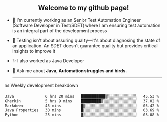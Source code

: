 <h2 align="center">Welcome to my github page!</h2>

- 🔭 I’m currently working as an Senior Test Automation Engineer (Software Developer in Test/SDET) where I am ensuring test automation is an integral part of the development process
- 🎩 Testing isn't about assuring quality—it's about diagnosing the state of an application. An SDET doesn't guarantee quality but provides critical insights to improve it
- ✨ I also worked as Java Developer
- 💬 Ask me about **Java, Automation struggles and birds.**
  
  -------
  
📊 Weekly development breakdown

<!--START_SECTION:waka-->

```txt
Java              6 hrs 20 mins   ███████████▒░░░░░░░░░░░░░   45.53 %
Gherkin           5 hrs 9 mins    █████████▒░░░░░░░░░░░░░░░   37.02 %
Markdown          45 mins         █▒░░░░░░░░░░░░░░░░░░░░░░░   05.42 %
Java Properties   30 mins         █░░░░░░░░░░░░░░░░░░░░░░░░   03.69 %
Python            25 mins         ▓░░░░░░░░░░░░░░░░░░░░░░░░   03.08 %
```

<!--END_SECTION:waka-->
